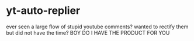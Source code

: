# yt-auto-replier
ever seen a large flow of stupid youtube comments? wanted to rectify them but did not have the time? BOY DO I HAVE THE PRODUCT FOR YOU
